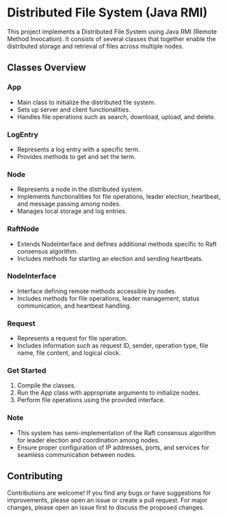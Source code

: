 # Distributed File System (Java RMI)

This project implements a Distributed File System using Java RMI (Remote Method Invocation). It consists of several classes that together enable the distributed storage and retrieval of files across multiple nodes.

## Classes Overview

### App
- Main class to initialize the distributed file system.
- Sets up server and client functionalities.
- Handles file operations such as search, download, upload, and delete.

### LogEntry
- Represents a log entry with a specific term.
- Provides methods to get and set the term.

### Node
- Represents a node in the distributed system.
- Implements functionalities for file operations, leader election, heartbeat, and message passing among nodes.
- Manages local storage and log entries.

### RaftNode
- Extends NodeInterface and defines additional methods specific to Raft consensus algorithm.
- Includes methods for starting an election and sending heartbeats.

### NodeInterface
- Interface defining remote methods accessible by nodes.
- Includes methods for file operations, leader management, status communication, and heartbeat handling.

### Request
- Represents a request for file operation.
- Includes information such as request ID, sender, operation type, file name, file content, and logical clock.


### Get Started

  1. Compile the classes.
  2. Run the App class with appropriate arguments to initialize nodes.
  3. Perform file operations using the provided interface.


### Note
- This system has semi-implementation of the Raft consensus algorithm for leader election and coordination among nodes.
- Ensure proper configuration of IP addresses, ports, and services for seamless communication between nodes.


## Contributing

Contributions are welcome! If you find any bugs or have suggestions for improvements, please open an issue or create a pull request. For major changes, please open an issue first to discuss the proposed changes.
